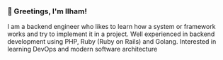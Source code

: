 ### 👋 Greetings, I'm Ilham!

I am a backend engineer who likes to learn how a system or framework works and try to implement it in a project. Well experienced in backend development using PHP, Ruby (Ruby on Rails) and Golang. Interested in learning DevOps and modern software architecture

<!--
**milhamsuryapratama/milhamsuryapratama** is a ✨ _special_ ✨ repository because its `README.md` (this file) appears on your GitHub profile.

Here are some ideas to get you started:

- 🔭 I’m currently working on ...
- 🌱 I’m currently learning ...
- 👯 I’m looking to collaborate on ...
- 🤔 I’m looking for help with ...
- 💬 Ask me about ...
- 📫 How to reach me: ...
- 😄 Pronouns: ...
- ⚡ Fun fact: ...
-->
